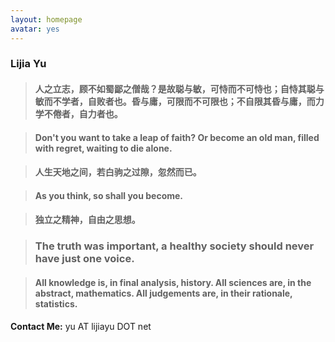 ```yaml
---
layout: homepage
avatar: yes
---
```



### Lijia Yu



> #### 人之立志，顾不如蜀鄙之僧哉？是故聪与敏，可恃而不可恃也；自恃其聪与敏而不学者，自败者也。昏与庸，可限而不可限也；不自限其昏与庸，而力学不倦者，自力者也。

> #### Don't you want to take a leap of faith? Or become an old man, filled with regret, waiting to die alone.

> #### 人生天地之间，若白驹之过隙，忽然而已。

> #### As you think, so shall you become.

> #### 独立之精神，自由之思想。

> ### The truth was important, a healthy society should never have just one voice.

> #### All knowledge is, in final analysis, history. All sciences are, in the abstract, mathematics. All judgements are, in their rationale, statistics.

**Contact Me:** yu AT lijiayu DOT net
